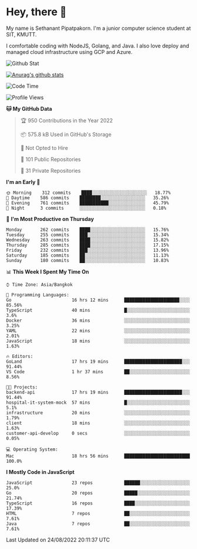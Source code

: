# Hey, there 🙌
My name is Sethanant Pipatpakorn. I'm a junior computer science student at SIT, KMUTT.

I comfortable coding with NodeJS, Golang, and Java. I also love deploy and managed cloud infrastructure using GCP and Azure.

![Github Stat](https://github-profile-summary-cards.vercel.app/api/cards/profile-details?username=thetkpark&theme=dracula)

[![Anurag's github stats](https://github-readme-stats.vercel.app/api?username=thetkpark&count_private=true&show_icons=true&theme=tokyonight)](https://github.com/anuraghazra/github-readme-stats)

<!--START_SECTION:waka-->
![Code Time](http://img.shields.io/badge/Code%20Time-733%20hrs%2025%20mins-blue)

![Profile Views](http://img.shields.io/badge/Profile%20Views-0-blue)

**🐱 My GitHub Data** 

> 🏆 950 Contributions in the Year 2022
 > 
> 📦 575.8 kB Used in GitHub's Storage 
 > 
> 🚫 Not Opted to Hire
 > 
> 📜 101 Public Repositories 
 > 
> 🔑 31 Private Repositories  
 > 
**I'm an Early 🐤** 

```text
🌞 Morning    312 commits    ████░░░░░░░░░░░░░░░░░░░░░   18.77% 
🌆 Daytime    586 commits    ████████░░░░░░░░░░░░░░░░░   35.26% 
🌃 Evening    761 commits    ███████████░░░░░░░░░░░░░░   45.79% 
🌙 Night      3 commits      ░░░░░░░░░░░░░░░░░░░░░░░░░   0.18%

```
📅 **I'm Most Productive on Thursday** 

```text
Monday       262 commits    ████░░░░░░░░░░░░░░░░░░░░░   15.76% 
Tuesday      255 commits    ███░░░░░░░░░░░░░░░░░░░░░░   15.34% 
Wednesday    263 commits    ████░░░░░░░░░░░░░░░░░░░░░   15.82% 
Thursday     285 commits    ████░░░░░░░░░░░░░░░░░░░░░   17.15% 
Friday       232 commits    ███░░░░░░░░░░░░░░░░░░░░░░   13.96% 
Saturday     185 commits    ██░░░░░░░░░░░░░░░░░░░░░░░   11.13% 
Sunday       180 commits    ██░░░░░░░░░░░░░░░░░░░░░░░   10.83%

```


📊 **This Week I Spent My Time On** 

```text
⌚︎ Time Zone: Asia/Bangkok

💬 Programming Languages: 
Go                       16 hrs 12 mins      █████████████████████░░░░   85.56% 
TypeScript               40 mins             █░░░░░░░░░░░░░░░░░░░░░░░░   3.6% 
Docker                   36 mins             ░░░░░░░░░░░░░░░░░░░░░░░░░   3.25% 
YAML                     22 mins             ░░░░░░░░░░░░░░░░░░░░░░░░░   2.01% 
JavaScript               18 mins             ░░░░░░░░░░░░░░░░░░░░░░░░░   1.63%

🔥 Editors: 
GoLand                   17 hrs 19 mins      ██████████████████████░░░   91.44% 
VS Code                  1 hr 37 mins        ██░░░░░░░░░░░░░░░░░░░░░░░   8.56%

🐱‍💻 Projects: 
backend-api              17 hrs 19 mins      ██████████████████████░░░   91.44% 
hospital-it-system-mock  57 mins             █░░░░░░░░░░░░░░░░░░░░░░░░   5.1% 
infrastructure           20 mins             ░░░░░░░░░░░░░░░░░░░░░░░░░   1.79% 
client                   18 mins             ░░░░░░░░░░░░░░░░░░░░░░░░░   1.63% 
customer-api-develop     0 secs              ░░░░░░░░░░░░░░░░░░░░░░░░░   0.05%

💻 Operating System: 
Mac                      18 hrs 56 mins      █████████████████████████   100.0%

```

**I Mostly Code in JavaScript** 

```text
JavaScript               23 repos            ██████░░░░░░░░░░░░░░░░░░░   25.0% 
Go                       20 repos            █████░░░░░░░░░░░░░░░░░░░░   21.74% 
TypeScript               16 repos            ████░░░░░░░░░░░░░░░░░░░░░   17.39% 
HTML                     7 repos             ██░░░░░░░░░░░░░░░░░░░░░░░   7.61% 
Java                     7 repos             ██░░░░░░░░░░░░░░░░░░░░░░░   7.61%

```



 Last Updated on 24/08/2022 20:11:37 UTC
<!--END_SECTION:waka-->

